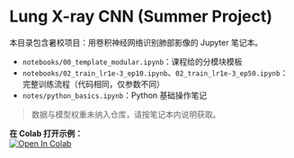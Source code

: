 ﻿# Lung X-ray CNN (Summer Project)

本目录包含暑校项目：用卷积神经网络识别肺部影像的 Jupyter 笔记本。  
- `notebooks/00_template_modular.ipynb`：课程给的分模块模板  
- `notebooks/02_train_lr1e-3_ep10.ipynb`、`02_train_lr1e-3_ep50.ipynb`：完整训练流程（代码相同，仅参数不同）  
- `notes/python_basics.ipynb`：Python 基础操作笔记

> 数据与模型权重未纳入仓库，请按笔记本内说明获取。

**在 Colab 打开示例：**  
[![Open In Colab](https://colab.research.google.com/assets/colab-badge.svg)](https://colab.research.google.com/github/Wicky-XU/Summer-projects/blob/main/lung-cnn/notebooks/02_train_lr1e-3_ep50.ipynb)
